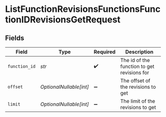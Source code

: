 # ListFunctionRevisionsFunctionsFunctionIDRevisionsGetRequest


## Fields

| Field                                       | Type                                        | Required                                    | Description                                 |
| ------------------------------------------- | ------------------------------------------- | ------------------------------------------- | ------------------------------------------- |
| `function_id`                               | *str*                                       | :heavy_check_mark:                          | The id of the function to get revisions for |
| `offset`                                    | *OptionalNullable[int]*                     | :heavy_minus_sign:                          | The offset of the revisions to get          |
| `limit`                                     | *OptionalNullable[int]*                     | :heavy_minus_sign:                          | The limit of the revisions to get           |